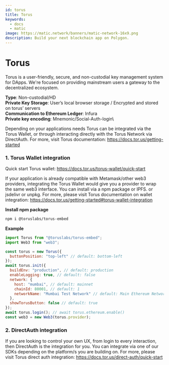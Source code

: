 ```yaml
---
id: torus
title: Torus
keywords:
  - docs
  - matic
image: https://matic.network/banners/matic-network-16x9.png
description: Build your next blockchain app on Polygon.
---
```


# Torus

Torus is a user-friendly, secure, and non-custodial key management system for DApps. We're focused on providing mainstream users a gateway to the decentralized ecosystem.

**Type**: Non-custodial/HD\
**Private Key Storage**: User’s local browser storage / Encrypted and stored on torus’ servers\
**Communication to Ethereum Ledger**: Infura\
**Private key encoding**: Mnemonic/Social-Auth-login\


Depending on your applications needs Torus can be integrated via the Torus Wallet, or through interacting directly with the Torus Network via DirectAuth. For more, visit Torus documentation: https://docs.tor.us/getting-started

### 1. Torus Wallet integration

Quick start Torus wallet: https://docs.tor.us/torus-wallet/quick-start

If your application is already compatible with Metamask/other web3 providers, integrating the Torus Wallet would give you a provider to wrap the same web3 interface. You can install via a npm package or IPFS. or jsdelivr or unpkg. For more, please visit Torus documentation on wallet integration: https://docs.tor.us/getting-started#torus-wallet-integration

**Install npm package**

```bash
npm i @toruslabs/torus-embed
```

**Example**

```js
import Torus from "@toruslabs/torus-embed";
import Web3 from "web3";

const torus = new Torus({
  buttonPosition: "top-left" // default: bottom-left
});
await torus.init({
  buildEnv: "production", // default: production
  enableLogging: true, // default: false
  network: {
    host: "mumbai", // default: mainnet
    chainId: 80001, // default: 1
    networkName: "Mumbai Test Network" // default: Main Ethereum Network
  },
  showTorusButton: false // default: true
});
await torus.login(); // await torus.ethereum.enable()
const web3 = new Web3(torus.provider);
```

### 2. DirectAuth integration

If you are looking to control your own UX, from login to every interaction, then DirectAuth is the integration for you. You can integrate via one of our SDKs depending on the platform/s you are building on. For more, please visit Torus direct auth integration: https://docs.tor.us/direct-auth/quick-start
